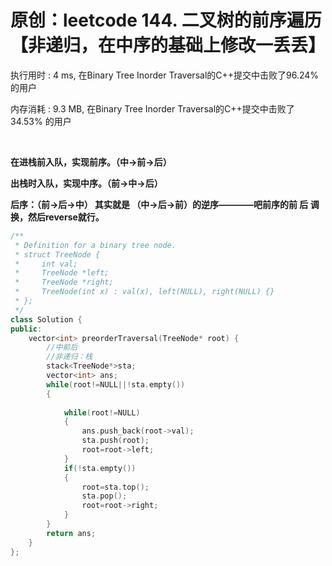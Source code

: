 # 原创：leetcode 144. 二叉树的前序遍历【非递归，在中序的基础上修改一丢丢】

执行用时 : 4 ms, 在Binary Tree Inorder Traversal的C++提交中击败了96.24%的用户

内存消耗 : 9.3 MB, 在Binary Tree Inorder Traversal的C++提交中击败了34.53% 的用户

 

**在进栈前入队，实现前序。（中-&gt;前-&gt;后）**

**出栈时入队，实现中序。（前-&gt;中-&gt;后）**

**后序：（前-&gt;后-&gt;中） 其实就是 （中-&gt;后-&gt;前）的逆序————吧前序的前 后 调换，然后reverse就行。**
```c++
/**
 * Definition for a binary tree node.
 * struct TreeNode {
 *     int val;
 *     TreeNode *left;
 *     TreeNode *right;
 *     TreeNode(int x) : val(x), left(NULL), right(NULL) {}
 * };
 */
class Solution {
public:
    vector<int> preorderTraversal(TreeNode* root) {
        //中前后
        //非递归：栈
        stack<TreeNode*>sta;
        vector<int> ans;
        while(root!=NULL||!sta.empty())
        {
            
            while(root!=NULL)
            {
                ans.push_back(root->val);
                sta.push(root);
                root=root->left;
            }
            if(!sta.empty())
            {
                root=sta.top();
                sta.pop();            
                root=root->right;
            }
        }
        return ans;
    }
};
```

 
